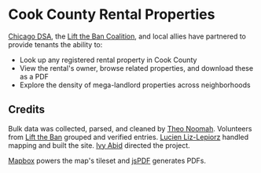 # Cook County Rental Properties
[Chicago DSA](https://www.chicagodsa.org/), the [Lift the Ban Coalition](https://www.ltbcoalition.org/), and local allies have partnered to provide tenants the ability to:
- Look up any registered rental property in Cook County
- View the rental's owner, browse related properties, and download these as a PDF
- Explore the density of mega-landlord properties across neighborhoods

## Credits

Bulk data was collected, parsed, and cleaned by [Theo Noomah](https://github.com/tnoomah). Volunteers from [Lift the Ban](https://www.ltbcoalition.org/) grouped and verified entries. [Lucien Liz-Lepiorz](https://github.com/lucienlizlepiorz) handled mapping and built the site. [Ivy Abid](https://github.com/ivyabid) directed the project.

[Mapbox](https://www.mapbox.com/) powers the map's tileset and [jsPDF](https://github.com/MrRio/jsPDF) generates PDFs.
